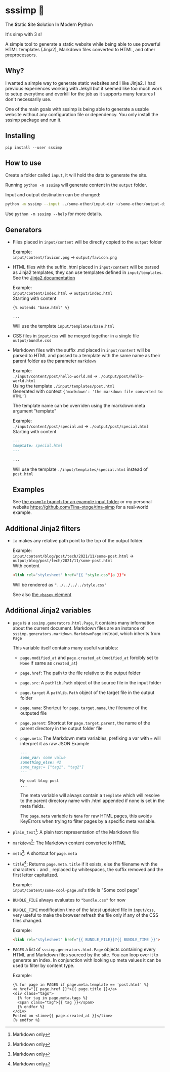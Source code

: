 # sssimp 🐍
The **S**tatic **S**ite **S**olution **I**n **M**odern **P**ython

It's simp with 3 s!

A simple tool to generate a static website while being able to use powerful HTML
templates (Jinja2), Markdown files converted to HTML, and other preprocessors.


## Why?

I wanted a simple way to generate static websites and I like Jinja2. I had
previous experiences working with Jekyll but it seemed like too much work to
setup everytime and overkill for the job as it supports many features I don't
necessarily use.

One of the main goals with sssimp is being able to generate a usable website
without any configuration file or dependency. You only install the sssimp
package and run it.

## Installing

```
pip install --user sssimp
```

## How to use

Create a folder called `input`, it will hold the data to generate the site.

Running `python -m sssimp` will generate content in the `output` folder.

Input and output destination can be changed:
```bash
python -m sssimp --input ../some-other/input-dir ~/some-other/output-dir
```

Use `python -m sssimp --help` for more details.

## Generators

- Files placed in `input/content` will be directly copied to the `output` folder

  Example:  
  `input/content/favicon.png` -> `output/favicon.png`

- HTML files with the suffix .html placed in `input/content` will be parsed as
  Jinja2 templates, they can use templates defined in `input/templates`.  
  See the [Jinja2 documentation](https://jinja.palletsprojects.com/en/3.0.x/templates/)

  Example:  
  `input/content/index.html` -> `output/index.html`  
  Starting with content  
  ```jinja2
  {% extends "base.html" %}

  ...
  ```
  Will use the template `input/templates/base.html`

- CSS files in `input/css` will be merged together in a single file
  `output/bundle.css`

- Markdown files with the suffix .md placed in `input/content` will be parsed to
  HTML and passed to a template with the same name as their parent folder as the
  parameter `markdown`

  Example:  
  `./input/content/post/hello-world.md` -> `./output/post/hello-world.html`  
  Using the template `./input/templates/post.html`  
  Generated with context `{'markdown': 'the markdown file converted to HTML'}`

  The template name can be overriden using the markdown meta argument "template"

  Example:  
  `./input/content/post/special.md` -> `./output/post/special.html`  
  Starting with content  
  ```md
  ---
  template: special.html
  ---

  ...
  ```
  Will use the template `./input/templates/special.html` instead of `post.html`
  
  ## Examples
  
  See [the `example` branch for an example input folder](https://github.com/Tina-otoge/sssimp/tree/example)
  or my personal website https://github.com/Tina-otoge/tina-simp for a real-world example.


## Additional Jinja2 filters

- `|a` makes any relative path point to the top of the output folder.

  Example:  
  `input/content/blog/post/tech/2021/11/some-post.html`
  -> `output/blog/post/tech/2021/11/some-post.html`  
  With content
  ```html
  <link rel="stylesheet" href="{{ "style.css"|a }}">
  ```
  Will be rendered as `"../../../../style.css"`

  See also [the `<base>` element](https://developer.mozilla.org/en-US/docs/Web/HTML/Element/base)

## Additional Jinja2 variables

- `page` is a `sssimp.generators.html.Page`, it contains many information about
the current document. Markdown files are an instance of
`sssimp.generators.markdown.MarkdownPage` instead, which inherits from `Page`

  This variable itself contains many useful variables:
  - `page.modified_at` and `page.created_at` (`modified_at` forcibly set to `None` if same as `created_at`)
  - `page.href`: The path to the file relative to the output folder
  - `page.src`: A `pathlib.Path` object of the source file in the input folder
  - `page.target` A `pathlib.Path` object of the target file in the output
folder
  - `page.name`: Shortcut for `page.target.name`, the filename of the outputed
    file
  - `page.parent`: Shortcut for `page.target.parent`, the name of the parent
directory in the output folder
file
  - `page.meta`: The Markdown meta variables, prefixing a var with `=` will
    interpret it as raw JSON
    Example
    ```markdown
    ---
    some_var: some value
    something_else: 42
    some_tags:= ["tag1", "tag2"]
    ---

    My cool blog post
    ...
    ```
    The meta variable will always contain a `template` which will resolve to the
    parent directory name with .html appended if none is set in the meta fields.

    The `page.meta` variable is `None` for raw HTML pages, this avoids KeyErrors
    when trying to filter pages by a specific meta variable.
- `plain_text`[^md]: A plain text representation of the Markdown file
- `markdown`[^md]: The Markdown content converted to HTML
- `meta`[^md]: A shortcut for `page.meta`
- `title`[^md]: Returns `page.meta.title` if it exists, else the filename with
  the characters `-` and `_` replaced by whitespaces, the suffix removed and the
  first letter capitalized.

  Example:  
  `input/content/some-cool-page.md`'s title is "Some cool page"
- `BUNDLE_FILE` always evaluates to `"bundle.css"` for now
- `BUNDLE_TIME` modification time of the latest updated file in `input/css`,
  very useful to make the browser refresh the file only if any of the CSS files
  changed.

  Example:
  ```html
  <link rel="stylesheet" href="{{ BUNDLE_FILE}}?{{ BUNDLE_TIME }}">
  ```
- `PAGES` a list of `sssimp.generators.html.Page` objects containing every HTML
  and Markdown files sourced by the site. You can loop over it to generate an
  index. In conjunction with looking up meta values it can be used to filter by
  content type.

  Example:
  ```html+jinja
  {% for page in PAGES if page.meta.template == 'post.html' %}
  <a href="{{ page.href }}">{{ page.title }}</a>
  <div class="tags">
    {% for tag in page.meta.tags %}
    <span class="tag">{{ tag }}</span>
    {% endfor %}
  </div>
  Posted on <time>{{ page.created_at }}</time>
  {% endfor %}
  ```

[^md]: Markdown only
